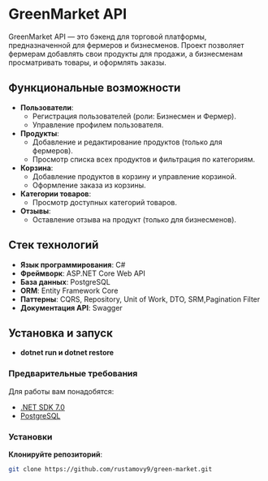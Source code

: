 # GreenMarket API

GreenMarket API — это бэкенд для торговой платформы, предназначенной для фермеров и бизнесменов. Проект позволяет фермерам добавлять свои продукты для продажи, а бизнесменам просматривать товары, и оформлять заказы.

## Функциональные возможности

- **Пользователи**:
  - Регистрация пользователей (роли: Бизнесмен и Фермер).
  - Управление профилем пользователя.
- **Продукты**:
  - Добавление и редактирование продуктов (только для фермеров).
  - Просмотр списка всех продуктов и фильтрация по категориям.
- **Корзина**:
  - Добавление продуктов в корзину и управление корзиной.
  - Оформление заказа из корзины.
- **Категории товаров**:
  - Просмотр доступных категорий товаров.
- **Отзывы**:
  - Оставление отзыва на продукт (только для бизнесменов).

## Стек технологий

- **Язык программирования**: C#
- **Фреймворк**: ASP.NET Core Web API
- **База данных**: PostgreSQL
- **ORM**: Entity Framework Core
- **Паттерны**: CQRS, Repository<T>, Unit of Work, DTO, SRM,Pagination Filter
- **Документация API**: Swagger


## Установка и запуск
- **dotnet run и dotnet restore**

### Предварительные требования

Для работы вам понадобятся:

- [.NET SDK 7.0](https://dotnet.microsoft.com/download)
- [PostgreSQL](https://www.postgresql.org/download/)

###  Установки

 **Клонируйте репозиторий**:
   ```bash
   git clone https://github.com/rustamovy9/green-market.git


